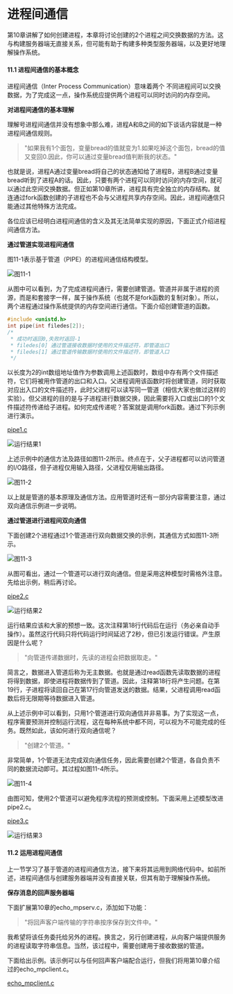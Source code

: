 # 进程间通信

第10章讲解了如何创建进程，本章将讨论创建的2个进程之间交换数据的方法。这与构建服务器端无直接关系，但可能有助于构建多种类型服务器端，以及更好地理解操作系统。

#### 11.1 进程间通信的基本概念

进程间通信（Inter Process Communication）意味着两个 不同进程间可以交换数据，为了完成这一点，操作系统应提供两个进程可以同时访问的内存空间。

**对进程间通信的基本理解**

理解号进程间通信并没有想象中那么难，进程A和B之间的如下谈话内容就是一种进程间通信规则。

> "如果我有1个面包，变量bread的值就变为1.如果吃掉这个面包，bread的值又变回0.因此，你可以通过变量bread值判断我的状态。"

也就是说，进程A通过变量bread将自己的状态通知给了进程B，进程B通过变量bread听到了进程A的话。因此，只要有两个进程可以同时访问的内存空间，就可以通过此空间交换数据。但正如第10章所讲，进程具有完全独立的内存结构。就连通过fork函数创建的子进程也不会与父进程共享内存空间。因此，进程间通信只能通过其他特殊方法完成。

各位应该已经明白进程间通信的含义及其无法简单实现的原因，下面正式介绍进程间通信方法。

**通过管道实现进程间通信**

图11-1表示基于管道（PIPE）的进程间通信结构模型。

![图11-1](https://github.com/katoluo/TCP-IP-Network-Programing/raw/master/chapter_11/images/%E5%9B%BE11-1.png)

从图中可以看到，为了完成进程间通行，需要创建管道。管道并非属于进程的资源，而是和套接字一样，属于操作系统（也就不是fork函数的复制对象）。所以，两个进程通过操作系统提供的内存空间进行通信。下面介绍创建管道的函数。

```c
#include <unistd.h>
int pipe(int filedes[2]);
/*
 * 成功时返回0,失败时返回-1
 * filedes[0] 通过管道接收数据时使用的文件描述符，即管道出口
 * filedes[1] 通过管道传输数据时使用的文件描述符，即管道入口
 */
```

以长度为2的int数组地址值作为参数调用上述函数时，数组中存有两个文件描述符，它们将被用作管道的出口和入口。父进程调用该函数时将创建管道，同时获取对应出入口的文件描述符，此时父进程可以读写同一管道（相信大家也做过这样的实验）。但父进程的目的是与子进程进行数据交换，因此需要将入口或出口的1个文件描述符传递给子进程。如何完成传递呢？答案就是调用fork函数。通过下列示例进行演示。

[pipe1.c](https://github.com/katoluo/TCP-IP-Network-Programing/blob/master/chapter_11/pipe1.c)

![运行结果1](https://github.com/katoluo/TCP-IP-Network-Programing/raw/master/chapter_11/images/%E8%BF%90%E8%A1%8C%E7%BB%93%E6%9E%9C1.png)

上述示例中的通信方法及路径如图11-2所示。终点在于，父子进程都可以访问管道的I/O路径，但子进程仅用输入路径，父进程仅用输出路径。

![图11-2](https://github.com/katoluo/TCP-IP-Network-Programing/raw/master/chapter_11/images/%E5%9B%BE11-2.png)

以上就是管道的基本原理及通信方法。应用管道时还有一部分内容需要注意，通过双向通信示例进一步说明。

**通过管道进行进程间双向通信**

下面创建2个进程通过1个管道进行双向数据交换的示例，其通信方式如图11-3所示。

![图11-3](https://github.com/katoluo/TCP-IP-Network-Programing/raw/master/chapter_11/images/%E5%9B%BE11-3.png)

从图可看出，通过一个管道可以进行双向通信。但是采用这种模型时需格外注意。先给出示例，稍后再讨论。

[pipe2.c](https://github.com/katoluo/TCP-IP-Network-Programing/blob/master/chapter_11/pipe2.c)

![运行结果2](https://github.com/katoluo/TCP-IP-Network-Programing/raw/master/chapter_11/images/%E8%BF%90%E8%A1%8C%E7%BB%93%E6%9E%9C2.png)

运行结果应该和大家的预想一致。这次注释第18行代码后在运行（务必亲自动手操作）。虽然这行代码只将代码运行时间延迟了2秒，但已引发运行错误。产生原因是什么呢？

> "向管道传递数据时，先读的进程会把数据取走。"

简言之，数据进入管道后称为无主数据。也就是通过read函数先读取数据的进程将得到数据，即使进程将数据传到了管道。因此，注释第18行将产生问题。在第19行，子进程将读回自己在第17行向管道发送的数据。结果，父进程调用read函数后将无限期等待数据进入管道。

从上述示例中可以看到，只用1个管道进行双向通信并非易事。为了实现这一点，程序需要预测并控制运行流程，这在每种系统中都不同，可以视为不可能完成的任务。既然如此，该如何进行双向通信呢？

> "创建2个管道。"

非常简单，1个管道无法完成双向通信任务，因此需要创建2个管道，各自负责不同的数据流动即可。其过程如图11-4所示。

![图11-4](https://github.com/katoluo/TCP-IP-Network-Programing/raw/master/chapter_11/images/%E5%9B%BE11-4.png)

由图可知，使用2个管道可以避免程序流程的预测或控制。下面采用上述模型改进pipe2.c。

[pipe3.c](https://github.com/katoluo/TCP-IP-Network-Programing/blob/master/chapter_11/pipe3.c)

![运行结果3](https://github.com/katoluo/TCP-IP-Network-Programing/raw/master/chapter_11/images/%E8%BF%90%E8%A1%8C%E7%BB%93%E6%9E%9C3.png)

#### 11.2 运用进程间通信

上一节学习了基于管道的进程间通信方法，接下来将其运用到网络代码中。如前所述，进程间通信与创建服务器端并没有直接关联，但其有助于理解操作系统。

**保存消息的回声服务器端**

下面扩展第10章的echo_mpserv.c，添加如下功能：

> "将回声客户端传输的字符串按序保存到文件中。"

我希望将该任务委托给另外的进程。换言之，另行创建进程，从向客户端提供服务的进程读取字符串信息。当然，该过程中，需要创建用于接收数据的管道。

下面给出示例。该示例可以与任何回声客户端配合运行，但我们将用第10章介绍过的echo_mpclient.c。

[echo_mpclient.c](https://github.com/katoluo/TCP-IP-Network-Programing/blob/master/chapter_11/echo_storeserv.c)



